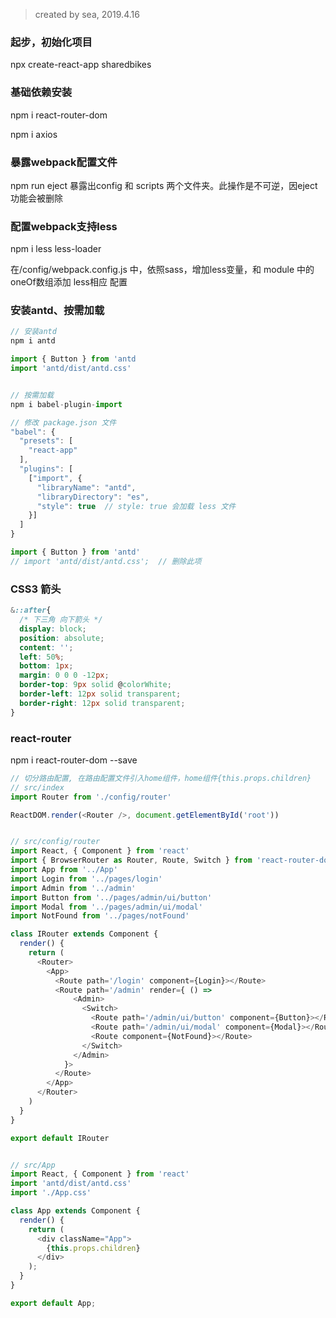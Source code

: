 > created by sea, 2019.4.16

### 起步，初始化项目
npx create-react-app sharedbikes

### 基础依赖安装
npm i react-router-dom

npm i axios

### 暴露webpack配置文件
npm run eject
暴露出config 和 scripts 两个文件夹。此操作是不可逆，因eject功能会被删除

### 配置webpack支持less
npm i less less-loader

在/config/webpack.config.js 中，依照sass，增加less变量，和 module 中的oneOf数组添加 less相应 配置

### 安装antd、按需加载

```JavaScript
// 安装antd
npm i antd 

import { Button } from 'antd
import 'antd/dist/antd.css'


// 按需加载
npm i babel-plugin-import

// 修改 package.json 文件
"babel": {
  "presets": [
    "react-app"
  ],
  "plugins": [
    ["import", {
      "libraryName": "antd",
      "libraryDirectory": "es",
      "style": true  // style: true 会加载 less 文件
    }]
  ]
}

import { Button } from 'antd'
// import 'antd/dist/antd.css';  // 删除此项

```

### CSS3 箭头
```CSS
&::after{
  /* 下三角 向下箭头 */
  display: block;
  position: absolute;
  content: '';
  left: 50%;
  bottom: 1px;
  margin: 0 0 0 -12px;
  border-top: 9px solid @colorWhite;
  border-left: 12px solid transparent;
  border-right: 12px solid transparent;
}
```

###  react-router
npm i react-router-dom --save
```JavaScript
// 切分路由配置, 在路由配置文件引入home组件，home组件{this.props.children}
// src/index
import Router from './config/router'

ReactDOM.render(<Router />, document.getElementById('root'))


// src/config/router
import React, { Component } from 'react'
import { BrowserRouter as Router, Route, Switch } from 'react-router-dom'
import App from '../App'
import Login from '../pages/login'
import Admin from '../admin'
import Button from '../pages/admin/ui/button'
import Modal from '../pages/admin/ui/modal'
import NotFound from '../pages/notFound'

class IRouter extends Component {
  render() {
    return (
      <Router>
        <App>
          <Route path='/login' component={Login}></Route>
          <Route path='/admin' render={ () => 
              <Admin>
                <Switch>
                  <Route path='/admin/ui/button' component={Button}></Route>
                  <Route path='/admin/ui/modal' component={Modal}></Route>
                  <Route component={NotFound}></Route>
                </Switch>
              </Admin>
            }>
          </Route>
        </App>
      </Router>
    )
  }
}

export default IRouter


// src/App
import React, { Component } from 'react'
import 'antd/dist/antd.css'
import './App.css'

class App extends Component {
  render() {
    return (
      <div className="App">
        {this.props.children}
      </div>
    );
  }
}

export default App;

```